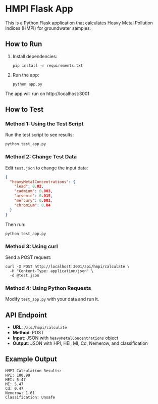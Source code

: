 # HMPI Flask App

This is a Python Flask application that calculates Heavy Metal Pollution Indices (HMPI) for groundwater samples.

## How to Run

1. Install dependencies:
   ```
   pip install -r requirements.txt
   ```

2. Run the app:
   ```
   python app.py
   ```

The app will run on http://localhost:3001

## How to Test

### Method 1: Using the Test Script
Run the test script to see results:
```
python test_app.py
```

### Method 2: Change Test Data
Edit `test.json` to change the input data:
```json
{
  "heavyMetalConcentrations": {
    "lead": 0.02,
    "cadmium": 0.003,
    "arsenic": 0.015,
    "mercury": 0.001,
    "chromium": 0.04
  }
}
```

Then run:
```
python test_app.py
```

### Method 3: Using curl
Send a POST request:
```
curl -X POST http://localhost:3001/api/hmpi/calculate \
  -H "Content-Type: application/json" \
  -d @test.json
```

### Method 4: Using Python Requests
Modify `test_app.py` with your data and run it.

## API Endpoint

- **URL**: `/api/hmpi/calculate`
- **Method**: POST
- **Input**: JSON with `heavyMetalConcentrations` object
- **Output**: JSON with HPI, HEI, MI, Cd, Nemerow, and classification

## Example Output
```
HMPI Calculation Results:
HPI: 100.99
HEI: 5.47
MI: 5.47
Cd: 0.47
Nemerow: 1.61
Classification: Unsafe
